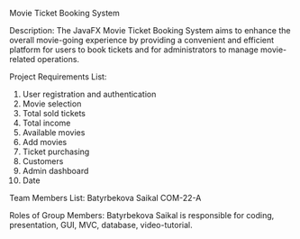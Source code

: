 Movie Ticket Booking System

Description: The JavaFX Movie Ticket Booking System aims to enhance the overall movie-going experience by providing a convenient and efficient platform for users to book tickets and for administrators to manage movie-related operations.

Project Requirements List: 
1. User registration and authentication
2. Movie selection
3. Total sold tickets
4. Total income
5. Available movies
6. Add movies
7. Ticket purchasing
8. Customers
9. Admin dashboard
10. Date

Team Members List: Batyrbekova Saikal COM-22-A

Roles of Group Members: Batyrbekova Saikal is responsible for coding, presentation, GUI, MVC, database, video-tutorial.

